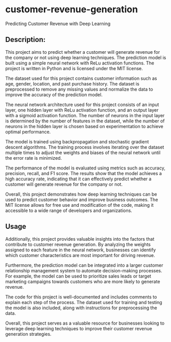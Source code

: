 # customer-revenue-generation
Predicting Customer Revenue with Deep Learning

## Description: 

This project aims to predict whether a customer will generate revenue for the company or not using deep learning techniques. The prediction model is built using a simple neural network with ReLu activation functions. The project is written in Python and is licensed under the MIT license.

The dataset used for this project contains customer information such as age, gender, location, and past purchase history. The dataset is preprocessed to remove any missing values and normalize the data to improve the accuracy of the prediction model.

The neural network architecture used for this project consists of an input layer, one hidden layer with ReLu activation function, and an output layer with a sigmoid activation function. The number of neurons in the input layer is determined by the number of features in the dataset, while the number of neurons in the hidden layer is chosen based on experimentation to achieve optimal performance.

The model is trained using backpropagation and stochastic gradient descent algorithms. The training process involves iterating over the dataset multiple times to adjust the weights and biases of the neural network until the error rate is minimized.

The performance of the model is evaluated using metrics such as accuracy, precision, recall, and F1 score. The results show that the model achieves a high accuracy rate, indicating that it can effectively predict whether a customer will generate revenue for the company or not.

Overall, this project demonstrates how deep learning techniques can be used to predict customer behavior and improve business outcomes. The MIT license allows for free use and modification of the code, making it accessible to a wide range of developers and organizations.

## Usage
Additionally, this project provides valuable insights into the factors that contribute to customer revenue generation. By analyzing the weights assigned to each feature in the neural network, businesses can identify which customer characteristics are most important for driving revenue.

Furthermore, the prediction model can be integrated into a larger customer relationship management system to automate decision-making processes. For example, the model can be used to prioritize sales leads or target marketing campaigns towards customers who are more likely to generate revenue.

The code for this project is well-documented and includes comments to explain each step of the process. The dataset used for training and testing the model is also included, along with instructions for preprocessing the data. 

Overall, this project serves as a valuable resource for businesses looking to leverage deep learning techniques to improve their customer revenue generation strategies.
